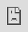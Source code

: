 # Kapitel 4: IT-Systeme in Betrieb nehmen

![Kapitelbild](bilder/04_kapitelbild.png)

In diesem Kapitel werden Sie ...

- Vorbereitungen für die Inbetriebnahme eines IT-Systems treffen.
- ein passendes Betriebssystem auswählen.
- die Linux-Kommandozeile nutzen, um ein IT-System zu bedienen
- ein Betriebssystem installieren und aktualisieren.
- die Funktionstüchtigkeit eines IT-Systems prüfen.
- den Inbetriebnahmeprozess dokumentieren und auswerten.

---

## Handlungssituation

Für den unternehmensinternen Auftrag der Change IT GmbH, eine Temperaturmesseinrichtung für die Arbeitsplätze einzurichten, wurde vor einigen Wochen eine Bestellung für die benötigte Hardware getätigt. Der Wareneingang hat diese angenommen und äußerlich auf Schäden kontrolliert. Ihre Aufgabe sind die Vorbereitungen für den Einsatz sowie wie Inbetriebnahme des IT-Systems durchzuführen. Hieran anschließend soll die Funktionstüchtigkeit des IT-Systems getestet werden.

![Raspberry Pi Nahaufnahme](bilder/kap_04_rpi.jpg)

---

## Kompetenz 4.0: Vorbereitungen der Inbetriebnahme eines IT-Systems treffen

Die Hardware ist durch die Warenannahme der Change IT angenommen und innerbetrieblich weitergeleitet worden. Bei Anlieferung wurde lediglich die Überprüfung des korrekten Warenempfängers vorgenommen sowie die Unversehrtheit der Verpackung geprüft.

Der Raspberry Pi und das Zubehör sollen nun in Betrieb genommen werden. Dafür sind die Komponenten richtig zusammenzubauen. Im ersten Schritt sollen die Komponenten des Raspberry Pi und die weiteren Inhalte des Sets genauer betrachtet werden.

![Paket](bilder/kap_04_paket.jpg)

---

### Arbeitsauftrag A|4.0: Kontrolle der Vollständigkeit

#### Aufgabe 1

Breiten Sie das Raspberry Pi-Material vor Ihnen auf dem Tisch aus und fertigen Sie ein Foto an, welches alle Bauteile auf einen Blick enthält.

### Arbeitsauftrag A|4.1: Komponenten des Raspberry Pi erkunden

#### Aufgabe 1

Laden Sie sich aus dem Kursmaterial (M|4.0: Bilder des Raspberry Pi) das zu Ihrem Raspberry Pi passende Bild herunter. Beschriften Sie anschließend die Anschlüsse des Raspberry Pi auf dem Bild.

### Informationsmaterial M|4.0: Bilder des Raspberry Pi

#### Raspberry Pi 5

![RPi 5](bilder/kap_04_rpi5.jpg)

*Quelle des Bildes: https://www.berrybase.de/thumbnail/a1/82/d1/1722543509/RaspberryPi54GBRAM-230062_1920x1920.jpg?ts=1724768071*

#### Raspberry Pi 400

![RPi 400](bilder/kap_04_rpi400.png)

*Quelle des Bildes: https://www.zdnet.com/article/raspberry-pi-400-its-designer-reveals-more-about-the-faster-pi-4-in-the-70-pcs-keyboard/*

#### Raspberry Pi 4B

![RPi 4B](bilder/kap_04_rpi4B.jpg)

*Quelle des Bildes: https://cdn.idealo.com/folder/Product/6628/1/6628198/s1_produktbild_max/raspberry-pi-4-model-b.jpg*

#### Raspberry Pi 3B+

![RPi 3B+](bilder/kap_04_rpi3Bplus.jpg)

*Quelle des Bildes: https://m.media-amazon.com/images/I/81hyqDgm8vL.AC_SL1500.jpg*

### M|4.1a: Produktdatenblatt zum Raspberry Pi 5

[Download Produktdatenblatt RPi 5](material/kap_04_Datenblatt_RPi_5.pdf)

### M|4.1b: Produktdatenblatt zum Raspberry Pi 400

[Download Produktdatenblatt RPi 400](material/kap_04_Datenblatt_RPi_400.pdf)

### M|4.1c: Produktdatenblatt zum Raspberry Pi 4B

[Download Produktdatenblatt RPi 4B](material/kap_04_Datenblatt_RPi_4B.pdf)

### M|4.1d: Produktdatenblatt zum Raspberry Pi 3B+

[Download Produktdatenblatt RPi 3B+](material/kap_04_Datenblatt_RPi_3Bplus.pdf)

### Arbeitsauftrag A|4.2: Fragen zum Raspberry Pi

Ein Praktikant der ChangeIT GmbH soll Sie bei dem Raspberry Pi-Projekt unterstützen. Dabei sind im Gespräch folgende Fragen aufgekommen. Beantworten Sie diese jeweils mithilfe des Materials im Kurs (M|4.2: Raspberry Pi - Grundlagen der Energieversorgung / Stromversorgung) begründet in einem kurzen Satz:

#### Aufgabe 1

Mit welcher Ausgangsspannung arbeitet das Netzteil für den Raspberry Pi?

#### Aufgabe 2

Welche Spannung(en) kann der Raspberry Pi über die GPIO-Pins an Bauteile ausgeben?

#### Aufgabe 3

Welche Stromstärke sollte ein Netzteil für den Raspberry Pi 4 (bzw. 3) mindestens liefern?

#### Aufgabe 4

Darf der Raspberry Pi mit einem Netzteil betrieben werden, welches 4 A liefert?

#### Aufgabe 5

Darf der Raspberry Pi mit einem Netzteil betrieben werden, welches 12 V liefert?

#### Aufgabe 6

Wie hoch ist die sichere Stromstärke für den Gesamtstrom aller GPIO?

#### Aufgabe 7

Wie hoch ist die sichere Stromstärke für einen einzelnen GPIO im Optimum?

### M|4.2: Raspberry Pi - Grundlagen der Energieversorgung / Stromversorgung

#### Grundlagen der Energieversorgung

Mini-Computer, wie der Raspberry Pi, bedürfen einer stabilen Spannungs- UND Stromversorgung. Bei einem schlechten Netzteil und ungünstigen Betriebsbedingungen treten merkwürdige Effekte in Kombination mit einem instabilen Systemverhalten auf. Oftmals sind dies abbrechende LAN- und WLAN-Verbindungen und anderweitiges Fehlverhalten von Geräten, die per USB angeschlossen sind.

Raspberry Pi sind auf eine stabilisierte Betriebsspannung von in der Regel ca. 5 Volt angewiesen. Wenn der Raspberry Pi mit einem beliebigen Steckernetzteil betrieben wird, dann kann und wird das in der Regel funktionieren. Wenn jetzt aber der Raspberry Pi und angeschlossene USB-Geräte für eine impulsive Stromentnahme sorgen, dann kann es vorkommen, dass das Steckernetzteil überfordert ist, aussetzt und die Spannung daraufhin einbricht. Also deutlich unter 5 Volt fällt.

Was passiert dann? Ein Gerät, das für 5 Volt konzipiert ist, kommt dann in einen instabilen Betriebszustand. Hinzu kommt, dass USB-Geräte 5 Volt am USB-Port erwarten. Laut USB-Spezifikation sollte ein USB-Gerät zwischen 4,45 und 5,5 Volt funktionieren.

Bei Unterspannung nimmt der Raspberry Pi seine USB-Ports außer Betrieb, um die Stabilität der Stromversorgung durch Reduzierung der Stromentnahme wieder herzustellen. Dabei gehen zumindest kurzzeitig alle USB-Geräte außer Betrieb. Und das führt dann eben zu besagten Fehlfunktionen einzelner USB-Geräte oder des gesamten Systems und erklärt die Aussetzer bei den USB-Geräten. Das betrifft Maus, Tastatur, WLAN- und LAN-Verbindungen, sowie USB-Speichergeräte.

Grundsätzlich wird der Raspberry Pi mit einer Spannung von 5 Volt am Micro-USB-Eingang mit Energie versorgt. Genau genommen sind es 5,1 V, was die meisten USB-Steckernetzteile auch liefern. Es sind deshalb 5,1 V, weil durch Steckverbindungen und Leitungen Verluste entstehen.

Der zweite wichtige Wert bei der Energieversorgung ist der Stromverbrauch, der in Ampere angegeben wird. Wie viel Strom der Raspberry Pi genau braucht hängt davon ab, was daran angeschlossen ist. In der Regel reicht ein Netzteil mit 2,5-3 A (je nach Raspberry Pi) aus. Aber nur dann, wenn man keine stromhungrigen USB-Geräte anschließt. Dann braucht man einen extern gespeisten USB-Hub oder sollte ein Netzteil mit mindestens 2,5 A verwenden. Wichtig ist zu wissen, mehr als 2,5 A kann ein Raspberry Pi nicht ziehen. Wenn das Gesamtsystem mehr Strom braucht, dann wird das durch eine Sicherung begrenzt und zu Instabilitäten führen kann.

Netzteile werden für den Betrieb in der Regel ca. 20 bis 30 % überdimensioniert. Unter Dauerlast bei voller Auslastung kann es zu Problemen für das Netzteil kommen.

Stromversorgung: Raspberry Pi 3B
Speziell beim Raspberry Pi 3 sollte man wissen, dass dieser über einen Konstruktionsfehler verfügt. Wegen eines neuen Leiterplattendesigns und Einsparungen beim Einsatz minderwertiger Bauteile fallen auf dem Weg zwischen Micro-USB-Buchse und dem Chip bis zu 0,6 Volt ab. Das führt dazu, dass der Raspberry Pi 3 mit einem herkömmlichen USB-Netzteil mit 5,1 V an der Grenze der Unterspannung betrieben wird. Das Problem wird dadurch behoben, dass das offizielle Netzteil für den Raspberry Pi 3 eine Spannung von 5,2 Volt hat.

Stromversorgung: Raspberry Pi 4B
Im Gegensatz zu den Modellen davor braucht der Raspberry Pi 4B ein USB-Netzteil mit 5 Volt und 3 Ampere mit USB-Typ-C (Steckverbindung). Hierbei muss beachtet werden, dass beim Raspberry Pi 4B der USB-C-Port fehlerhaft implementiert ist und aktive USB-C-Kabel (mit E-Mark-Chip) den Raspberry Pi 4B als Audio-Adapter erkennen und deshalb keinen Strom ausgeben.

Abhilfe schafft ein einfaches USB-C-Kabel ohne den E-Mark-Chip. Solche Kabel liegen meist als Ladekabel für Smartphones bei. Die üblichen Kabel für Notebooks, Thunderbold usw. sind für den Betrieb des Raspberry Pi 4B nicht geeignet. Die Raspberry Pi Foundation hat eine Revision angekündigt, weshalb es neuere Raspberry Pi 4B gibt, bei der dieses Problem nicht besteht.

*Quelle: https://www.elektronik-kompendium.de/sites/raspberry-pi/1912111.htm*

#### Maximale Stromstärke der GPIO

Eines vorneweg, der Gesamtstrom aller GPIOs sollte 50 mA nicht übersteigen. Denn das ist die größte Stromstärke (mit Reserve natürlich) die ein Bond (das dünne Drähtchen vom "Beinchen" des Schaltkreises zur eigentlichen internen Schaltung) aushalten kann.

Die gesamte Elektronik eines (einzelnen) Anschlusses ist für maximal 16 mA ausgelegt. Das heißt, es treten bis 16 mA keine Schäden auf. Alles darüber ist unsicher. Auch wenn der eine oder andere Bastler deutlich mehr aus einem GPIO bekommt.
Der Bereich, in dem die Ausgangsendstufen eines GPIO sicher arbeiten reicht von 2 bis 16 mA. Als Optimum liegt zwischen 3 und 8 mA. Mit mehr als 8 mA sollte man nicht rechnen. Aber auch nicht weniger als 2 mA.

*Quelle: https://www.elektronik-kompendium.de/sites/raspberry-pi/2006031.htm*

## Kompetenz 4.1: Betriebssystem auswählen

Für die Temperatur-Messeinheit der Change IT GmbH soll ein Raspberry Pi eingesetzt werden. Nicht jedes Linux-Betriebssystem kann auf dem Raspberry Pi installiert werden. Für diesen stehen allerdings verschiedene spezialisierte Betriebssysteme zur Verfügung. Sie wollen sich einen Überblick zu den Linux-Varianten verschaffen, um ein passendes System auszuwählen. Nach der Einrichtung der Temperatur-Messeinheiten werden die Raspberry Pi ferner nicht mehr per Bildschirm, Maus und Tastatur bedient. Vielmehr ist eine Remote-Bedienung vorgesehen. Auch hierzu fehlen noch Informationen, bevor das IT-System in Betrieb genommen werden kann.

![Linux Pinguin](bilder/kap_04_penguin.png)

### A|4.4: Linux-Distributionen unterscheiden

#### Aufgabe 1

Was sind Linux-Distributionen (s. M|4.4: Linux-Distributionen im Überblick)? Beschreiben Sie in eigenen Worten.

### M|4.4: Linux-Distributionen im Überblick

Bei Windows ist die Sache einfach: Hersteller Microsoft bringt eine neue Version raus und zeitweise gibt es noch den Vorgänger - das war es auch schon an Auswahl. Bei Linux sieht die Sache etwas anders aus. Es gibt nämlich nicht "das Linux". Genau genommen müsste man das Ganze sowieso GNU/Linux nennen: Was man gemeinhin Linux nennt, besteht aus einem Kernel, eben Linux, und einer Reihe von Standard-Werkzeugen, den GNU Tools. Aber lassen wir das mal beiseite und sprechen wie üblich einfach von Linux. Diese Kernelemente finden Sie in allen Linuxen, genauer gesagt Linux-Distributionen, kurz Distris genannt. Da die Linux-Basis Open Source Software ist, kann sich jeder ein eigenes System basteln und distribuieren - daher der Name Distri.

Und genau dort liegen die großen Unterschiede: Wer entwickelt das System? Was kommt in das System? Wie wird veröffentlicht? Welche zusätzlichen Tools gehören dazu? Und wie genau sieht der Desktop aus? Manche Distris werden hauptsächlich von dahinter stehenden Firmen herausgegeben, etwa Ubuntu von Canonical oder Red Hat Enterprise Linux von Red Hat. Andere Distributionen sind komplett Community-betreut, allen voran Debian. Die meisten großen Distris spendieren Ihren Linuxen auch eigene Tools rund um das System - insbesondere das, was man unter Windows als "Systemsteuerung" kennt, löst jede Distri auf eigene Art. Die "großen" Anwendungsprogramme wie Office (LibreOffice) oder Bildbearbeitung (Gimp) finden sich natürlich überall. Wichtig ist dabei auch, wie ernst die Projekte den Freiheitsgedanken nehmen: Wo Debian standardmäßig nur auf freie, quelloffene Software setzt, baut Ubuntu auch unfreie Software ein, beispielsweise Grafikkartentreiber oder Multimedia-Codecs. Auch die Update-Politiken unterscheiden sich: Teils wird zu fixen Terminen veröffentlicht, teils landen aktualisierte Pakete kontinuierlich in den so genannten Repositories. Apropos: Jede Distri hat ein solches dazugehörige "Repo", aus dem sich über das Paketmanagement ganz einfach Programme installieren lassen - Debian kommt auf über 50.000 Pakete.

Für die meisten Heimanwender stellt sich vor allem eine Frage: Wie sieht der Desktop aus? Bei Windows sind OS und Desktop untrennbar verbunden, bei Linux ist die gesamte Desktop-Umgebung im Grunde nur ein Anwendungsprogramm, das nach Belieben installiert und ausgetauscht werden kann. Alle Systeme haben einen Standard-Desktop, aber man kann ihn auswechseln. Bestes Beispiel: Ubuntu gibt es auch als Lubuntu, Kubuntu und Xubuntu, was für die Standard-Desktops LXDE, KDE und XFCE steht. Zwar verändern die Projektteams hier und da auch noch andere Details, aber im Grunde könnten Sie einfach Ubuntu aufsetzen und dann LXDE, KDE (heute Plasma) und XFCE installieren - und beim Start wählen Sie dann das gewünschte System.

Nicht alle Aspekte sind für jeden wichtig, aber damit haben Sie schon mal eine Grundlage für die Auswahl. Lässt man die Technik mal außen vor, unterscheiden sich die Distris aus Nutzersicht in Fragen wie: Wie schlank ist das System? Wie komfortabel? Wie frei? Wie gut dokumentiert?

![Linux Stammbaum](bilder/kap_04_LinuxStammbaum.png)

*Quellen:*
- *https://www.heise.de/tipps-tricks/Linux-Betriebssysteme-eine-Uebersicht-4119937.html*
- *https://codezentrale.de/linux-stammbaum-linux-distributionen/*

---

### A|4.5: Linux-Systeme remote bedienen

Informieren Sie sich mithilfe des Materials im Kurs (M|4.5: SSH, VNC und Telnet) und beantworten Sie die folgenden Fragen:

#### Aufgabe 1

Was ist eine SSH-Verbindung?

#### Aufgabe 2

Welche Software wird für den Aufbau einer SSH-Verbindung auf der Client- sowie auf der Server-Seite benötigt?

#### Aufgabe 3

Was ist der Unterschied zwischen SSH und VNC?

#### Aufgabe 4

Was ist der Unterschied zwischen SSH und Telnet?

#### Aufgabe 5

Welche Vor- und Nachteile hat eine Remote-Wartung gegenüber einer Vor-Ort-Wartung von IT-Systemen?

### M|4.5: Secure Shell (SSH) und Virtual Network Computing (VNC)

#### Secure Shell (SSH)

Secure Shell (SSH) ist ein Netzwerkprotokoll, das entwickelt wurde, um eine sichere Kommunikation über ein unsicheres Netzwerk zu ermöglichen. Typischerweise wird SSH verwendet, um eine verschlüsselte Verbindung zu einem entfernten Server herzustellen und so eine sichere Datenübertragung, Authentifizierung und Interaktion mit dem entfernten System zu gewährleisten.

![SSH Protokoll Wikipedia](bilder/kap_04_ssh.png)

*Bildquelle: https://de.wikipedia.org/wiki/Secure_Shell*

- **Verschlüsselte Verbindungen:** SSH verschlüsselt die Kommunikation zwischen dem Client und dem Server, was bedeutet, dass sensible Daten wie Passwörter, Befehle und Dateiübertragungen vor unbefugtem Zugriff geschützt sind.
- **Authentifizierung:** SSH ermöglicht die sichere Authentifizierung von Benutzern, um sicherzustellen, dass nur autorisierte Personen auf das System zugreifen können. Dies kann durch Passwörter, Schlüsselpaare oder andere Authentifizierungsmethoden erfolgen.
- **Sichere Datenübertragung:** Dateien können sicher über SSH übertragen werden. Dies wird oft durch den Einsatz von SCP (Secure Copy) oder SFTP (Secure File Transfer Protocol) erreicht.
- **Portabilität:** SSH ist plattformunabhängig und kann auf verschiedenen Betriebssystemen wie Linux, macOS und Windows verwendet werden.
- **Remote-Shell-Zugriff:** Eines der Hauptanwendungsgebiete von SSH ist der Zugriff auf eine Remote-Shell auf einem entfernten Server. Dies ermöglicht es Benutzern, Befehle auf einem entfernten System auszuführen, als ob sie direkt vor dessen Bildschirm sitzen würden.

**Aufbau einer SSH-Verbindung**

Sie benötigen in der Regel keine zusätzliche Software. Ein Terminal-Fenster Ihres Betriebssystems reicht hierfür aus.

Mit dem Befehl `ssh pi@172.20.20.20` verbinden Sie sich als Benutzer `pi` via SSH mit dem Remote-System, welches im Beispiel die IP `172.20.20.20` hat.

#### Virtual Network Computing

![VNC](bilder/kap_04_vnc.png)

Virtual Network Computing (VNC) ist eine Technologie, die es ermöglicht, den Bildschirminhalt eines Computers über ein Netzwerk zu übertragen und die Tastatureingaben und Mausbewegungen von einem entfernten Standort aus zu steuern. Mit VNC kann ein Benutzer von einem Computer aus auf einen anderen Computer zugreifen, als ob er direkt vor diesem sitzen würde. Die Technologie ermöglicht Remote-Desktop-Zugriff und -kontrolle.

- **Server:** Auf dem Computer, dessen Bildschirminhalt freigegeben werden soll, muss ein VNC-Server installiert und gestartet werden. Der VNC-Server erfasst den Bildschirminhalt und wartet auf eingehende Verbindungen.
- **Client:** Der Computer, der auf den entfernten Bildschirminhalt zugreifen möchte, benötigt einen VNC-Client. Dieser Client stellt eine Verbindung zum VNC-Server her und empfängt die übertragenen Bildschirminhalte.
- **Übertragungsprotokoll:** VNC verwendet ein spezifisches Protokoll (z. B. RFB - Remote Framebuffer Protocol), um den Bildschirminhalt zu übertragen und Benutzereingaben zu steuern. Dieses Protokoll ermöglicht die Übertragung von Grafiken, Mausbewegungen und Tastatureingaben über das Netzwerk.
- **Verschlüsselung (optional):** In einigen VNC-Implementierungen kann eine Verschlüsselung aktiviert werden, um die übertragenen Daten zu schützen. Dies ist besonders wichtig, wenn VNC über unsichere Netzwerke wie das Internet verwendet wird, um die Privatsphäre und Sicherheit zu gewährleisten.

### Telnet

Telnet steht für "Telecommunication Network" und ist ein Netzwerkprotokoll, das für die remote textbasierte Kommunikation zwischen Computern über ein TCP/IP-Netzwerk verwendet wird. Es wurde ursprünglich für den Zugriff auf entfernte Systeme und die Fernadministration entwickelt. Telnet ermöglicht es einem Benutzer, von einem Computer aus eine Verbindung zu einem anderen Computer herzustellen und eine Eingabeaufforderung oder ein Terminalfenster auf dem entfernten System zu öffnen.

Es ist wichtig zu beachten, dass Telnet in seiner grundlegenden Form keine Verschlüsselung für die übertragenen Daten bietet. Alle Informationen, einschließlich Benutzernamen und Passwörtern, werden im Klartext über das Netzwerk übertragen. Aus diesem Grund ist die Verwendung von Telnet über unsichere Netzwerke, wie das Internet, nicht ratsam, da es ein erhebliches Sicherheitsrisiko darstellt. Unautorisierte Personen könnten den Netzwerkverkehr mithören und sensible Informationen abfangen.

Aufgrund der Sicherheitsbedenken wird Telnet heute oft durch sicherere Alternativen wie SSH (Secure Shell) ersetzt, das eine verschlüsselte Verbindung für die Remote-Administration bietet und somit die Integrität und Vertraulichkeit der übertragenen Daten gewährleistet.

## Kompetenz 4.2: Linux-Kommandozeile bedienen

Die IT-Abteilung der Change IT GmbH hat sich bei den eingesetzten IT-Systemen für die Wartung und Konfiguration via SSH entschieden. Hierbei fallen Standardaufgaben an, die eine Bedienung des Linux-Systems mit sich bringt. Kurz danach erhalten Sie den Auftrag ein Remote-System mit dem Betriebssystem Raspberry Pi OS (x86) für ein Projekt vorzubereiten und zu testen.

![Linux-Terminal Symbolbild](bilder/kap_04_linux.png)

### Arbeitsauftrag A|4.6: Linux-Befehlsreferenz anlegen

**Aufgabe 1**

Ihnen liegt ein vorbereitetes Cheat-Sheet zu Linux-Kommandozeilenbefehlen vor (Vorlage - Cheat Sheet Linux). Dieses ist noch nicht vollständig ausgefüllt, Sie wollen die Übersicht nun fertigstellen, um zukünftig eine Schnellreferenz vorliegen zu haben.Verschaffen Sie sich mithilfe des *Informationsmaterials M|4.6: Linux-Kommandozeilenbefehle* im Kurs einen Überblick zu den wichtigsten Befehlen für die Linux-Kommandozeile und vervollständigen Sie das Cheat-Sheet.

!!! note "Hinweis"
    
    Das Blatt ist in den drei Niveaustufen in Anlehnung an den ISA-Unterricht aufgebaut:
    
    - Einsteiger: Befehle kennen und zuordnen
    - Könner: Befehle situationsgerecht anwenden
    - Profi: Befehlserweiterungen oder Fälle beschreiben können

    Die Einsteiger- und Könner-Spalten müssen bearbeitet werden. Die Profi-Spalte kann optional ausgewählt werden.

**Aufgabe 2**

Wenn Sie die Befehlsreferenz fertiggestellt haben, geben Sie diese in dieser Aufgabe als .pdf-Datei (max. 5 MB) ab. Anschließend wird eine Beispiellösung *Lösungshinweis zu A|4.6: Linux-Befehlsreferenz anlegen* freigeschaltet. Gleichen Sie Ihre Lösung mit der Beispiellösung ab. Notieren Sie sich Auffälligkeiten oder Lösungsabweichungen für die spätere Besprechung in der Klasse.

### Informationsmaterial M|4.6: Linux-Kommandozeilenbefehle

#### 📁 Datei- und Verzeichnismanagement

**cd**

Der Befehl `cd` (change directory) dient zum Wechseln in ein anderes Verzeichnis. Er kann mit relativen oder absoluten Pfaden verwendet werden. Mit `cd ..` springt man eine Verzeichnisebene zurück. `cd` ohne Parameter bringt Sie ins Home-Verzeichnis.

*Beispiel:* `cd /home/user/projekt01`

---

**ls**

`ls` listet den Inhalt eines Verzeichnisses auf. Mit `-l` (kleines L) wird eine detaillierte Liste mit Größen, Rechten und Zeitstempeln angezeigt. Die Option -a zeigt auch versteckte Dateien. In Kombination (`ls -la`) ist der Befehl besonders nützlich zur vollständigen Übersicht.

*Beispiel:* `ls -la`

---

**pwd**

`pwd` (print working directory) gibt den vollständigen Pfad zum aktuellen Verzeichnis aus. Das ist besonders hilfreich, um die Orientierung im Dateisystem zu behalten. Der Pfad beginnt immer mit `/`, dem Wurzelverzeichnis. So wissen Sie genau, wo Sie sich befinden.

*Beispiel:* `pwd` → Ausgabe: `/home/user/dokumentation`

---

**mkdir**

Mit `mkdir` (make directory) wird ein neues Verzeichnis erstellt. Die Option `-p` ermöglicht es, auch verschachtelte Ordner in einem Schritt anzulegen. Der Name kann relativ oder absolut sein. Bereits bestehende Ordner führen zu einer Fehlermeldung.

*Beispiel:* `mkdir -p projekt01/code`

---

**rmdir**

`rmdir` löscht leere Verzeichnisse. Wenn sich noch Dateien oder Unterordner darin befinden, bricht der Befehl mit einer Fehlermeldung ab. Für nicht leere Verzeichnisse wäre `rm -r` erforderlich. `rmdir` ist sicher, da es keine Daten versehentlich löscht.

*Beispiel:* `rmdir testordner`

---

**rm**

`rm` entfernt Dateien oder mit der Option `-r` auch ganze Verzeichnisse samt Inhalt. Der Befehl löscht unwiderruflich – es gibt keinen Papierkorb. Bei sensiblen Dateien ist Vorsicht geboten. Mit `-i` kann eine Sicherheitsabfrage aktiviert werden.

*Beispiel:* `rm -r alte_daten`

---

**touch**

Mit `touch` erstellt man leere Dateien. Existiert die Datei bereits, wird lediglich der Zeitstempel aktualisiert. Der Befehl ist nützlich für das schnelle Anlegen von Textdateien oder Platzhaltern.

*Beispiel:* `touch info.txt`

---

**cp**

`cp` (copy) kopiert Dateien oder mit der Option `-r` auch Verzeichnisse. Ziel und Quelle müssen angegeben werden. Der Befehl kann auch verwendet werden, um Sicherungskopien anzulegen.

*Beispiel:* `cp readme.txt backup.txt`

---

**mv**

`mv` verschiebt Dateien oder Ordner – oder benennt sie um. Gibt man einen neuen Dateinamen als Ziel an, wird umbenannt. Gibt man einen Ordner an, wird die Datei dorthin verschoben.

*Beispiel:* `mv alt.txt neu.txt`

---

**nano**

Mit `nano` öffnet man einen einfachen Texteditor direkt im Terminal. Er eignet sich gut zum schnellen Erstellen oder Bearbeiten von Textdateien, z.B. Konfigurationsdateien oder Shell-Skripten. Während der Bearbeitung können die wichtigsten Aktionen über Tastenkombinationen ausgeführt werden: Mit `Strg + O` speichert man die Datei, mit `Strg + X` verlässt man den Editor. Alle Befehle lassen sich jederzeit über `Strg + G` anzeigen.

*Beispiel:* `nano readme.txt`

---

#### 🔒 Rechte und Benutzer

**chmod**

`chmod` ändert die Zugriffsrechte von Dateien und Verzeichnissen. Mit Zahlen wie `755` oder symbolisch (`u+x`) kann genau gesteuert werden, wer was darf. Rechte werden in drei Gruppen vergeben: Eigentümer, Gruppe, andere.

*Beispiel:* `chmod 644 dokumentation/readme.txt`

---

**chown**

`chown` ändert den Eigentümer und optional die Gruppe einer Datei. Nur Administratoren (`root`) dürfen den Eigentümer ändern. Es kann auch rekursiv auf ganze Verzeichnisse angewendet werden.

*Beispiel:* `sudo chown pi:users readme.txt`

---

**adduser**

`adduser` legt einen neuen Benutzer an. Der Befehl fragt nach einem Passwort und zusätzlichen Informationen. Diese Aktion ist nur mit Adminrechten möglich.

*Beispiel:* `sudo adduser max`

---

**deluser**

`deluser` entfernt einen Benutzer vom System. Optional kann mit `--remove-home` auch das Benutzerverzeichnis gelöscht werden. Auch dieser Befehl benötigt Adminrechte.

*Beispiel:* `sudo deluser max`

---

**passwd**

`passwd` ändert das Passwort des aktuellen Benutzers oder (als `root`) eines anderen. Der Befehl fragt das neue Passwort zweimal ab. Auch Benutzer ohne Adminrechte können ihr eigenes Passwort ändern.

*Beispiel:* `passwd`

---

**whoami**

`whoami` zeigt den aktuell angemeldeten Benutzernamen an. Das ist nützlich, um sich zu vergewissern, unter welchem Benutzer man gerade arbeitet.

*Beispiel:* `whoami`

---

#### 🖥️ Systemanalyse und -zustand

**htop**

`htop` zeigt eine Live-Ansicht der aktuell laufenden Prozesse. CPU- und RAM-Auslastung werden ebenfalls dargestellt. Die Übersicht wird laufend aktualisiert.

*Beispiel:* `htop`

**ps aux**

`ps aux` listet alle Prozesse auf, die aktuell auf dem System laufen. Es zeigt Benutzer, PID, CPU-/RAM-Auslastung und die gestarteten Programme. In Kombination mit `grep` kann gezielt gesucht werden.

*Beispiel:* `ps aux | grep nano`

**df -h**

`df -h` zeigt die Belegung der Festplatten an. Die Option `-h` steht für „human readable“ und zeigt Größen in MB/GB. Der Befehl hilft, Speicherengpässe zu erkennen.

*Beispiel:* `df -h`

---

**free -h**

`free -h` zeigt die Belegung des Arbeitsspeichers an. Auch hier bedeutet `-h`, dass die Größen in verständlichen Einheiten angezeigt werden.

*Beispiel:* `free -h`

---

**uname -a**

`uname -a` liefert Systeminformationen, z.B. Kernel-Version, Hostname und Architektur. Es ist besonders nützlich für die Fehlersuche oder bei Updates.

*Beispiel:* `uname -a`

---

**uptime**

`uptime` zeigt an, wie lange das System bereits läuft, wie viele Benutzer angemeldet sind und die durchschnittliche Systemlast.

*Beispiel:* `uptime`

---

**history**

`history` listet alle zuvor eingegebenen Befehle chronologisch auf. Praktisch zur Nachverfolgung und Fehleranalyse. Einzelne Befehle lassen sich per `!Nummer ` erneut ausführen.

*Beispiel:* `history`

---

#### ⚙️ Skripte, Ausgabe, GPIO

**./script.sh**

Ein Shell-Skript wird im Terminal durch Voranstellen von `./` ausgeführt – vorausgesetzt, es ist als ausführbar markiert. Vor dem ersten Start muss bspw. mit `chmod +x` die Ausführungsberechtigung gesetzt werden. Das Skript kann beliebige Befehle enthalten, etwa zur Automatisierung von Aufgaben. Wird `./` nicht verwendet, sucht das System das Skript nicht im aktuellen Verzeichnis.

*Beispiel:* `./script.sh` führt das Skript `script.sh` im aktuellen Ordner aus.

---

**cat**

`cat` zeigt den Inhalt einer Datei im Terminal an. Damit kann man Textdateien schnell durchsehen. Auch nützlich für das Zusammenfügen mehrerer Dateien.

*Beispiel:* `cat readme.txt`

---

**tail**

`tail` zeigt standardmäßig die letzten 10 Zeilen einer Datei. Mit `-n` kann man die Anzahl der Zeilen anpassen. Mit `-f` kann man eine Log-Datei live mitverfolgen.

*Beispiel:* `tail -n 5 readme.txt`

---

**grep**

`grep` durchsucht Texte oder Dateien nach bestimmten Zeichenfolgen. Ideal zum Filtern von Log-Dateien oder Prozessen. Mit `-i` wird die Groß-/Kleinschreibung ignoriert.

*Beispiel:* `grep "Fehler" log.txt`

---

**pinout**

`pinout` zeigt eine grafische Übersicht der GPIO-Pins eines Raspberry Pi (funktioniert nur auf echtem Pi). Alternativ kann https://pinout.xyz genutzt werden.

*Beispiel:* `pinout`

---

**shutdown**

shutdown beendet das System sicher. Optionen wie `-h now` oder `-r +10` ermöglichen das sofortige oder geplante Herunterfahren oder Neustarten. Erfordert meist Adminrechte.

*Beispiel:* `sudo shutdown -h now`

---

**reboot**

`reboot` startet das System neu. Wird häufig für Wartungsarbeiten oder nach Updates verwendet.

*Beispiel:* `sudo reboot`

### Auswahl der Niveaustufe für die Aufgaben zur Arbeit in der Linux-Kommandozeile (A|4.7):

- Standardmäßig ist die Stufe Profi gewählt.
- Benötigen Sie mehr Hilfestellungen, kennzeichnen Sie diese Textbox als "Erledigt", um sich den *Arbeitsauftrag A|4.7* als Könner anzeigen zu lassen.	

### SSH-Login zum Server

Zur Bearbeitung der folgenden Aufgaben steht Ihnen ein Linux-Server zur Verfügung, der aus dem Schulnetz erreichbar ist:

- IP: wird Ihnen im Unterricht mitgeteilt.
- Port: 22
- Username: wird Ihnen im Unterricht mitgeteilt
- Passwort: wird Ihnen im Unterricht mitgeteilt

### Arbeitsauftrag A|4.7: Linux-Terminal bedienen (Könner)

**Aufgabe 1**

Kopieren Sie diese Aufgabenstellungen in ein eigenes Dokument (z.B. Word oder LibreOffice).

**Aufgabe 2**

Arbeiten Sie auf dem bereitgestellten Raspberry Pi OS im Terminal. Verwenden Sie Ihr persönliches Login. Ihre Aufgabe ist es typische Administrationsaufgaben hinsichtlich Dateien und Ordnern, Benutzern sowie der Systemanalyse durchzuführen.

Notieren Sie die von Ihnen verwendeten Befehle unter die jeweiligen Aufgabenpunkte. Nutzen Sie Ihr Cheat Sheet zur Unterstützung.

!!! example "Beispiel"
    
    **Aufgabe:** A.0: Lassen Sie sich das aktuelle Verzeichnis anzeigen.
    
    **Lösung**: `pwd`

**A. Verzeichnisse und Dateien verwalten**

!!! abstract "Kurzinformation Dateipfade"

    Der Dateipfad kann in der Kommandozeile absolut (ab dem Wurzelverzeichnis `/`) oder relativ (ab dem aktuellen Ordner) angegeben werden. Bei absoluter Adressierung ist der aktuelle Pfad bei Aufruf des Befehls irrelevant, er kann "von überall aus dem System" ausgeführt werden. Bei relativer Adressierung ist der aktuelle Pfad bei Aufruf der Startpunkt des Befehls.

    Wenn `pwd` die Ausgabe `/home/max` ausgibt, kann der im Ordner `max` enthaltene Ordner `hausaufgaben` wie folgt angesprochen werden:

    - Absolut adressiert: `ls /home/max/hausaufgaben` 
    - Relativ adressiert: `ls hausaufgaben`

    Beide Befehle geben die Liste der im Ordner `hausaufgaben` gespeicherten Ordner und Dateien aus.

1. Legen Sie einen Projektordner `projekt01` an. Dieser soll später Ihre Übungsdateien enthalten.
2. Erstellen Sie darin die Unterordner `code`, `daten` und `dokumentation`. Der Befehl zur Anlage von Ordnern kann mehrere Ordner auf einmal anlegen, wenn diese durch Leerzeichen getrennt aufgeführt werden.
3. Erzeugen Sie im Ordner `dokumentation` eine leere Textdatei `readme.txt`. Prüfen Sie die Anlage mittels Auflisten des Ordnerinhalts `ls`.
4. Bearbeiten Sie die Datei im Terminal mit dem Editor `nano`. Fügen Sie einen kurzen Text zum Projektthema ein "Austattung des Arbeitsplatzes 'Hotelemfpang'".
5. Kopieren Sie die Datei anschließend in den Ordner `daten`. Denken Sie daran, erst die Quelle und anschließend das Ziel anzugeben. 
6. Benennen Sie die Datei `readme.txt` im Ordner `daten` in `protokoll.txt` um. Geben Sie im Befehl erst den alten und dann den neuen Dateinamen an.
7. Löschen Sie den Ordner `daten` mitsamt seines Inhalts. Nutzen Sie einen Befehl, der das rekursive Löschen (also Löschen des Ordners mit all seinen Unterordnern und in diesen enthaltenen Dateien) ermöglicht.

**B. Dateiberechtigungen & Benutzerverwaltung**

!!! abstract "Kurzinformation Berechtigungen"

    Der Befehl `ls -l` erzeugt eine Ausgabe der im aktuellen Ordner enthaltenen Ordner und Dateien in Listenform und unter Angabe von Details zu den Elementen.

    Beispielsweise erzeugt der Befehl `ls -l /home/max/hausaufgaben` die folgende Ausgabe:

    ```
    max@raspberry:~/hausaufgaben $ ls -l
    insgesamt 0
    -rw-r--r-- 1 max max 0     30. Januar  16:06  hausaufgabe_lf2.txt
    -rw-r--r-x 1 max max 0     30. Januar  16:26  hausaufgabe_lf5_script.py
    drwxr-xr-x 2 max max 4096  31. Januar  08:35  prüfungsvorbereitung
    ```
    Die Berechtigungen sind im ersten Teil einer Zeile angegeben:

    - `d` oder `-` zeigen an der ersten Stelle einen Ordner (`d`) oder eine Datei (`-`) an
    - die erste Gruppe aus `rwx` bezieht sich auf die Leserechte (`r`), Schreibrechte (`w`) und Ausführrechte (`x`) des Eigentümers (User = u) der Datei
    - die zweite Gruppe aus `rwx` bezieht sich auf die Rechte der Eigentümer-Gruppe (Group = g)
    - die dritte Gruppe aus `rwx` zeigt die Rechte der anderen Benutzer (Others = o) des Systems an
    
    Ist ein Recht nicht gegeben, steht an der Stelle des Buchstabens ein `-`. Das Ändern der Berechtigungen erfolgt über den `chmod`-Befehl und kann symbolisch oder mit Zahlen erfolgen. So kann z.B. dem Script `hausaufgabe_lf5_script.py` mit dem Befehl `chmod u+x hausaufgabe_lf5_script.py` das Ausführrecht durch den Eigentümer der Datei erteilt werden. Den anderen Benutzern wird das Recht mit dem Befehl `chmod o-x hausaufgabe_lf5_script.py` wieder entzogen.

1. Prüfen Sie, welche Berechtigungen die Datei `readme.txt` im Ordner `dokumentation` aktuell hat.
2. Passen Sie die Rechte so an, dass:
    - Sie selbst lesen und schreiben dürfen,
    - die Gruppe ebenfalls lesen und schreiben darf
    - andere keine Rechte haben.
3. Erstellen Sie einen neuen Benutzer mit dem Namen `testuser_[IhreNummer+100]`.
4. Übertragen Sie die Eigentümerschaft der Datei `readme.txt` im Ordner `dokumentation` auf diesen Benutzer.
5. Löschen Sie den von Ihnen erstellten Testbenutzer wieder.

**C. Systemzustand analysieren**

1. Verschaffen Sie sich einen Überblick über alle aktuell laufenden Prozesse im System. Nutzen Sie noch keinen Linux-Taskmanager.
2. Filtern Sie diese Liste mithilfe von `grep` nach dem Programm `systemd`.
3. Rufen Sie eine Live-Übersicht der Systemressourcen und der laufenden Prozesse im Linux-Taskmanager auf. Beschreiben Sie kurz den Aufbau des Programms.
4. Prüfen Sie, wie viel Festplattenspeicher noch verfügbar ist.
5. Sehen Sie sich an, wie viel Arbeitsspeicher genutzt wird.
6. Lassen Sie sich technische Informationen über das System (Kernel-Information etc.) anzeigen.
7. Finden Sie heraus, wie lange das System bereits läuft.

**D. Skripte & Historie**

1. Erstellen Sie im Ordner `code` die Datei `hello.sh`mit dem Inhalt `echo "Moin moin!"`.
2. Erteilen Sie der Datei mit `chmod` die nötigen Rechte, um sie auszuführen.
3. Führen Sie das Skript anschließend aus.
4. Sehen Sie sich Ihre zuletzt verwendeten Befehle an. Welchen Nutzen hat diese Liste?

**E. Weitere Befehle**

1. Lassen Sie sich anzeigen, unter welchem Benutzer Sie aktuell eingeloggt sind.
2. Mit welchem Befehl kann man ein Linux-System herunterfahren. ***Hinweis: Führen Sie diese nicht wirklich aus!***
3. Mit welchem Befehl kann man ein Linux-System neu starten. ***Hinweis: Führen Sie diese nicht wirklich aus!***

**Aufgabe 3**

Speichern Sie Ihre Lösung als PDF-Datei (max. 5 MB) und laden Sie sie hier im Kurs hoch.

**Aufgabe 4**

Nach der Abgabe erhalten Sie ein KI-generiertes Feedback. Lesen Sie dieses sorgfältig und notieren Sie sich Rückfragen oder Auffälligkeiten zur Besprechung im Unterricht.

### Arbeitsauftrag A|4.7: Linux-Terminal bedienen (Profi)

**Aufgabe 1**

Kopieren Sie die Aufgabenstellungen s.u. in ein Dokument.

**Aufgabe 2**

Lösen Sie die Aufgaben auf dem zur Verfügung gestellten Raspberry Pi OS unter Nutzung Ihrer individuellen Login-Details. Schreiben Sie die korrekten Befehle als Lösung direkt unter die einzelnen Aufgabenschritte.

**1. Verzeichnisse und Dateien verwalten**

- Navigieren Sie in Ihr Home-Verzeichnis.
- Erstellen Sie den Projektordner `projekt01` mit den Unterordnern `code`, `daten`, `dokumentation`.
- Legen Sie im Ordner `dokumentation` eine leere Datei `readme.txt` an.
- Bearbeiten Sie die Datei mit einem Editor und fügen Sie eine Projektbeschreibung hinzu.
- Kopieren Sie die Datei in den Ordner daten.
- Verschieben oder benennen Sie die Datei anschließend um.
- Löschen Sie testweise ein leeres Verzeichnis.
- Erstellen Sie testweise ein Verzeichnis und löschen Sie es rekursiv.

**2. Dateiberechtigungen & Benutzerverwaltung**

- Prüfen Sie die Rechte der Datei `readme.txt`.
- Setzen Sie die Datei-Berechtigungen so, dass:
    - Der Eigentümer Lese- und Schreibrechte hat,
    - die Gruppe nur Leserechte besitzt und
    - andere gar keine Rechte haben.
- Legen Sie einen neuen Benutzer `testuser_[IhreNummer+100]` an.
- Ändern Sie den Eigentümer der Datei auf `testuser_[IhreNummer+100]`.
- Löschen Sie `testuser_[IhreNummer+100]` nach dem Test wieder.

**3. Systemzustand analysieren**

- Zeigen Sie alle laufenden Prozesse an.
- Filtern Sie die Liste nach dem Programm systemd.
- Starten Sie die Live-Prozessübersicht.
- Lassen Sie sich den verfügbaren Speicherplatz anzeigen.
- Überprüfen Sie die RAM-Auslastung.
- Zeigen Sie System- und Kernelinformationen an.
- Ermitteln Sie die Systemlaufzeit.

**4. Skripte & Historie**

- Erstellen Sie im Ordner `code` ein Skript `hello.sh`, das eine Begrüßung (`echo "Moin moin!"`) ausgibt.
- Machen Sie das Skript ausführbar.
- Führen Sie das Skript aus.
- Prüfen Sie den Verlauf Ihrer bisherigen Befehle.

**5. Sonstiges & GPIO**

- Zeigen Sie Ihren Benutzernamen an.
- Versuchen Sie, pinout aufzurufen (nur auf echtem Raspberry Pi möglich), alternativ: https://pinout.xyz
- Wie würden Sie einen Shutdown und Reboot durchführen? – ***Führen Sie ihn nicht wirklich aus.***

**Aufgabe 3**

Laden Sie Ihre Lösung als .pdf-Datei (max. 5 MB) in dieser Aufgabe hoch.

**Aufgabe 4**

Sie erhalten auf die Lösung ein KI-generiertes Feedback. Analysieren Sie dieses kritisch und notieren Sie sich Auffälligkeiten für die Besprechung in der Klasse.

### Arbeitsauftrag A|4.8: Reflexion der Bedienung eines Remote-Systems via Kommandozeile

**Aufgabe 1**

Beantworten Sie folgende Reflexionsfragen im Textfeld dieser Aufgabe:

- Was haben Sie heute über das Arbeiten mit dem Linux-Terminal gelernt?
- An welcher Stelle waren Sie sich unsicher und wie sind Sie damit umgegangen?
- Welche Befehle oder Funktionen haben Ihnen gefehlt oder welche würden Sie sich gerne genauer ansehen?

## Kompetenz 4.3: Installation und Aktualisierung des Betriebssystems

Der Raspberry Pi ist hardwareseitig einsatzbereit, aktuell fehlt allerdings noch die Software. Die Change IT GmbH nutzt nach Ihrem Vorschlag ein Raspberry Pi OS als Betriebssystem. Dieses wurde in der internen IT-Abteilung bereits so vorbereitet, dass die Endgeräte in das WLAN kommen. Das Betriebssystem steht in einem sogenannten Image bereit. Dieses Image ist eine Momentaufnahme des Betriebssystems, welches auf Micro SD-Karten dupliziert und von dort wieder gestartet werden kann. Nehmen Sie die Installation und erste Aktualisierung auf Ihrem Raspberry Pi vor.

![PC](bilder/kap_04_installation.png)

### A|4.9: Inbetriebnahme des Raspberry Pi

Sie benötigen für die Schritte der Inbetriebnahme folgende Programme:

- Raspberry Pi Imager ([Download](https://www.raspberrypi.org/downloads/))
- MMBbS Raspberry Pi OS Image ([Download](https://mm-bbs.de) über die Landingpage)

Die Anleitung zur Installation des Betriebssystems finden Sie im Kurs.

Wenn Sie diese Aufgabe fertiggestellt haben bestätigen Sie dies über den oben aufgeführten Button:

![Moodle Button](bilder/kap_04_moodle_button.png)

### M|4.7: Inbetriebnahme des Raspberry Pi

<iframe frameborder="0" width="1200" height="675" style="position: absolute; top: 0; left: 0; width: 100%; height: 100%;" src="https://view.genial.ly/6019653b31720d0d312eb43c" type="text/html" allowscriptaccess="always" allowfullscreen="true" scrolling="yes" allownetworking="all"></iframe>

## Kompetenz 4.4: Funktionstüchtigkeit eines IT-Systems prüfen

Nach der Installation und Aktualisierung des Betriebssystems ist der Inbetriebnahmeprozess abgeschlossen. Zunächst soll die Funktionstüchtigkeit des Raspberry Pi im Netzwerk überprüft werden. Erst im Anschluss kann das Prototyping mit dem Auslesen von Sensorik starten.

![Laptop](bilder/kap_04_laptop.jpg)

### A|4.10: Basisinformationen zum Raspberry Pi anzeigen

#### Aufgabe 1

Lassen Sie sich die Eckdaten zu Ihrem Raspberry Pi mit dem Befehl "pinout" in der Kommandozeile anzeigen. Welche Informationen können Sie hieraus ablesen?

#### Aufgabe 2

Nutzen Sie in der Kommandozeile den Befehl zur Ausgabe von Netzwerk-Informationen "ifconfig". Geben Sie in eigenen Worten wieder, was Ihnen die Anzeige an Daten ausgibt.

#### Aufgabe 3

Starten Sie mit dem Befehl "htop" den Taskmanager. Verschaffen Sie sich einen groben Überblick über das angezeigte Programm und beschreiben Sie den grundlegenden Aufbau der Ansicht.

## Handlungsergebnis

Sie haben in den letzten Unterrichtsstunden die Inbetriebnahme des Raspberry Pi durchgeführt, sich mit der Bedienung von Linux via Kommandozeile auseinandergesetzt sowie erste technische Informationen aus dem System ausgelesen. An dieser Stelle sollen Sie den aktuellen Standpunkt im Sinne eines Lessons Learned auswerten.

![Protokollant](bilder/kap_04_protokollant.jpg)

### A|4.11: Inbetriebnahme, Installation und Funktionstest auswerten

#### Aufgabe 1

Betrachten Sie den Ablauf der Inbetriebnahme und die ersten Schritte im Betriebssystem mit dem Raspberry Pi. Beantworten Sie die folgenden Fragen:

- Wie zufrieden bin ich mit dem Ergebnis der Inbetriebnahme-Prozesses des Raspberry Pi?
- Was würde ich beim nächsten Installationsprozess anders machen?
- Was hat gut funktioniert und worauf kann ich stolz sein?

# Zusätzliches Material, weitere Übungen und Tipps

## Übungen

### Übung UE|4.3: Speichermaßeinheiten unter Linux anzeigen

**Vorbereitungen für diese Aufgaben**

Sie benötigen für die folgenden Aufgaben ein paar Dateien mit verschiedenen Größen. Dazu legen wir drei "Dummy-Dateien" an, die leer sind, aber eine gewisse Menge Speicher belegen. Legen Sie hierfür unter `/home/pi` einen Ordner mit dem Namen "Uebung_Speichermasseinheit" an.

Führen Sie dann die folgenden drei Befehle aus:

- `dd if=/dev/zero of=/home/pi/Uebung_Speichermasseinheit/dateiNrEins.dummy bs=1M count=5`
- `dd if=/dev/zero of=/home/pi/Uebung_Speichermasseinheit/dateiNrZwei.dummy bs=1M count=25`
- `dd if=/dev/zero of=/home/pi/Uebung_Speichermasseinheit/dateiNrDrei.dummy bs=1M count=84`

Mit diesen Befehlen haben Sie drei Dummy-Dateien angelegt. Der dd-Befehl erzeugt eine Kopie aus dem ersten Pfad (hier ein Griff in die Trickkiste) /dev/zero, welcher eine virtuelle Gerätedatei bezeichnet und eine angeforderte Anzahl Null-Bytes zurückliefert. Das bs steht für die Blockgröße, also hier 1 Megabyte und count steht für die Anzahl der Blöcke, die erstellt werden sollen.

Nach Bearbeitung der Aufgaben können Sie die drei Dateien wieder löschen.

**Aufgabe 1**

Lassen Sie sich in Ihrer Linux-Kommandozeile Ihre Daten mit den folgenden Befehlen anzeigen:

- `df -h`
- `df --si`

Welchen Unterschied stellen Sie fest?

**Aufgabe 2**

Wechseln Sie in das zuvor vorbereitete Verzeichnis `/home/pi/Uebung_Speichermasseinheit`. Lassen Sie sich die Dateien mit den folgenden Befehlen anzeigen:

- `ls -lh`
- `ls -l --si`

Welche Unterschiede können Sie nun hinsichtlich der Dateigröße erkennen? Rechnen Sie doch einmal nach.

## Podcastempfehlungen

## Zusatzmaterial

## Lernstrategien & Werkzeuge

## GitHub

### GitHub.io - LF2-Kurs als MkDocs-Variante

[https://herr-nm.github.io/MMBbS_FISI_LF02/](https://herr-nm.github.io/MMBbS_FISI_LF02/)

{%
   include-markdown "inhalte/lizenzhinweis.md"
   start="<!--Lizenzhinweis-->"
   end="<!--Lizenzhinweis-->"
%}